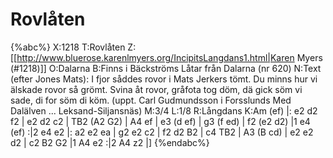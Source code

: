 # Rovlåten

{%abc%}
X:1218
T:Rovlåten
Z:[[http://www.bluerose.karenlmyers.org/IncipitsLangdans1.html|Karen Myers (#1218)]]
O:Dalarna
B:Finns i Bäckströms Låtar från Dalarna (nr 620)
N:Text (efter Jones Mats): I fjor såddes rovor i Mats Jerkers tömt. Du minns hur vi älskade rovor så grömt. Svina åt rovor, gråfota tog döm, dä gick söm vi sade, di for söm di köm. (uppt. Carl Gudmundsson i Forsslunds Med Dalälven ... Leksand-Siljansnäs)
M:3/4
L:1/8
R:Långdans
K:Am
(ef) |: e2 d2 f2 | e2 d2 c2 | TB2 (A2 G2) | A4 ef | e3 (d ef) | g3 (f ed) |
f2 (e2 d2) |1 e4 (ef) :|2 e4 e2 |: a2 e2 ea | g2 e2 c2 | f2 d2 B2 |
c4 TB2 | A3 (B cd) | e2 e2 d2 | c2 B2 G2 |1 A4 e2 :|2 A4 z2 |]
{%endabc%}


